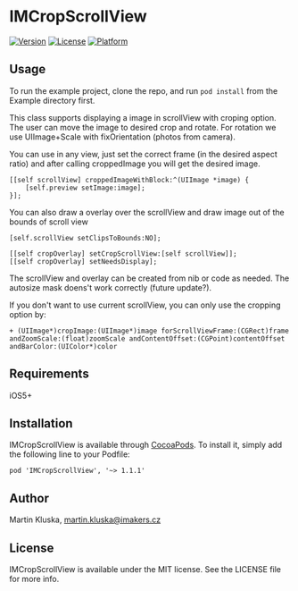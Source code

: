 # IMCropScrollView

[![Version](https://img.shields.io/cocoapods/v/IMCropScrollView.svg?style=flat)](http://cocoadocs.org/docsets/IMCropScrollView)
[![License](https://img.shields.io/cocoapods/l/IMCropScrollView.svg?style=flat)](http://cocoadocs.org/docsets/IMCropScrollView)
[![Platform](https://img.shields.io/cocoapods/p/IMCropScrollView.svg?style=flat)](http://cocoadocs.org/docsets/IMCropScrollView)

## Usage

To run the example project, clone the repo, and run `pod install` from the Example directory first.

This class supports displaying a image in scrollView with croping option. The user can move the image to desired crop and rotate. For rotation 
we use UIImage+Scale with fixOrientation (photos from camera).

You can use in any view, just set the correct frame (in the desired aspect ratio) and after calling croppedImage you will get the desired image.

    [[self scrollView] croppedImageWithBlock:^(UIImage *image) {
        [self.preview setImage:image];
    }];

You can also draw a overlay over the scrollView and draw image out of the bounds of scroll view

    [self.scrollView setClipsToBounds:NO];

    [[self cropOverlay] setCropScrollView:[self scrollView]];
    [[self cropOverlay] setNeedsDisplay];


The scrollView and overlay can be created from nib or code as needed. The autosize mask doens't work correctly (future update?).

If you don't want to use current scrollView, you can only use the cropping option by:

    + (UIImage*)cropImage:(UIImage*)image forScrollViewFrame:(CGRect)frame andZoomScale:(float)zoomScale andContentOffset:(CGPoint)contentOffset andBarColor:(UIColor*)color

## Requirements

iOS5+

## Installation

IMCropScrollView is available through [CocoaPods](http://cocoapods.org). To install
it, simply add the following line to your Podfile:

    pod 'IMCropScrollView', '~> 1.1.1'

## Author

Martin Kluska, martin.kluska@imakers.cz

## License

IMCropScrollView is available under the MIT license. See the LICENSE file for more info.

